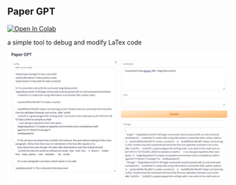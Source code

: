 ## Paper GPT
<a target="_blank" href="https://colab.research.google.com/github/fdsf53451001/paper_gpt/blob/main/Paper_GPT.ipynb">
  <img src="https://colab.research.google.com/assets/colab-badge.svg" alt="Open In Colab"/>
</a>

a simple tool to debug and modify LaTex code

![alt text](image.png)